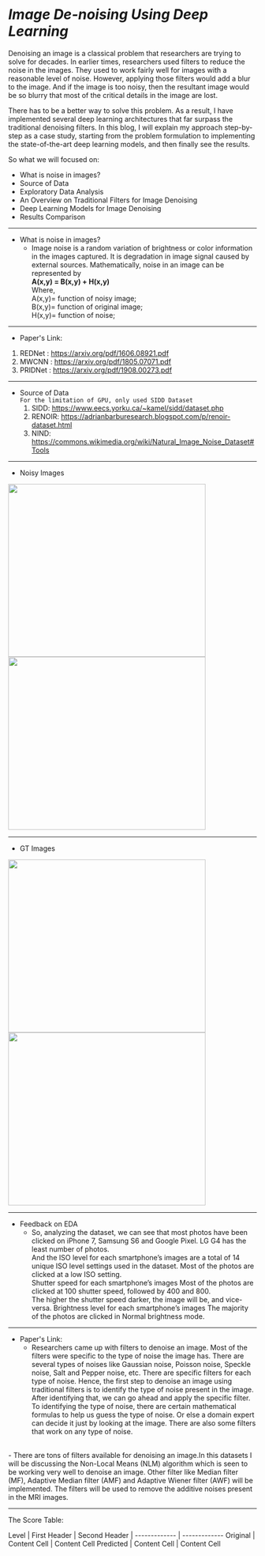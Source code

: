 # ***Image De-noising Using Deep Learning***


Denoising an image is a classical problem that researchers are trying to solve for decades. In earlier times, researchers used filters to reduce the noise in the images. They used to work fairly well for images with a reasonable level of noise. However, applying those filters would add a blur to the image. And if the image is too noisy, then the resultant image would be so blurry that most of the critical details in the image are lost.


There has to be a better way to solve this problem. As a result, I have implemented several deep learning architectures that far surpass the traditional denoising filters. In this blog, I will explain my approach step-by-step as a case study, starting from the problem formulation to implementing the state-of-the-art deep learning models, and then finally see the results.

So what we will focused on:
- What is noise in images?
- Source of Data
- Exploratory Data Analysis
- An Overview on Traditional Filters for Image Denoising
- Deep Learning Models for Image Denoising
- Results Comparison


---
- What is noise in images?
  - Image noise is a random variation of brightness or color information in the images captured. It is degradation in image signal caused by external sources. Mathematically, noise in an image can be represented by <br>**A(x,y) = B(x,y) + H(x,y)**<br>
    Where,<br>
    A(x,y)= function of noisy image;<br>
    B(x,y)= function of original image;<br>
    H(x,y)= function of noise;

---

- Paper's Link: <br>
1. REDNet :  https://arxiv.org/pdf/1606.08921.pdf <br>
2. MWCNN : https://arxiv.org/pdf/1805.07071.pdf <br>
3. PRIDNet : https://arxiv.org/pdf/1908.00273.pdf <br>

---
- Source of Data<br>
`For the limitation of GPU, only used SIDD Dataset`
  1. SIDD: https://www.eecs.yorku.ca/~kamel/sidd/dataset.php 
  2. RENOIR: https://adrianbarburesearch.blogspot.com/p/renoir-dataset.html
  3. NIND: https://commons.wikimedia.org/wiki/Natural_Image_Noise_Dataset#Tools

---
- Noisy Images

<img src="https://github.com/Shakib-IO/Diminishing_Image_Noise_Using_Deep_Learning/blob/main/Noisy%20Images/NOISY_SRGB_010.PNG" alt="" width="400" height="350">   <img src="https://github.com/Shakib-IO/Diminishing_Image_Noise_Using_Deep_Learning/blob/main/Noisy%20Images/NOISY__SRGB_010.PNG" alt="" width="400" height="350">

---
- GT Images

<img src="https://github.com/Shakib-IO/Diminishing_Image_Noise_Using_Deep_Learning/blob/main/GT%20images/GT_SRGB_010.PNG" alt="" width="400" height="350">   <img src="https://github.com/Shakib-IO/Diminishing_Image_Noise_Using_Deep_Learning/blob/main/GT%20images/GT__SRGB_010.PNG" alt="" width="400" height="350">

---
-  Feedback on EDA<br>
    - So, analyzing the dataset, we can see that most photos have been clicked on iPhone 7, Samsung S6 and Google Pixel. LG G4 has the least number of photos.<br>And the ISO level for each smartphone’s images are a total of 14 unique ISO level settings used in the dataset. Most of the photos are clicked at a low ISO setting.<br>Shutter speed for each smartphone’s images Most of the photos are clicked at 100 shutter speed, followed by 400 and      800.<br>The higher the shutter speed darker, the image will be, and vice-versa. Brightness level for each smartphone’s images The majority of the photos are clicked in Normal brightness mode.

---
- Paper's Link: <br>
    - Researchers came up with filters to denoise an image. Most of the filters were specific to the type of noise the image has. There are several types of noises like Gaussian noise, Poisson noise, Speckle noise, Salt and Pepper noise, etc. There are specific filters for each type of noise. Hence, the first step to denoise an image using traditional filters is to identify the type of noise present in the image. After identifying that, we can go ahead and apply the specific filter. To identifying the type of noise, there are certain mathematical formulas to help us guess the type of noise. Or else a domain expert can decide it just by looking at the image. There are also some filters that work on any type of noise.
<br>
    - There are tons of filters available for denoising an image.In this datasets I will be discussing the Non-Local Means (NLM) algorithm which is seen to be working very well to denoise an image. Other filter like Median filter (MF), Adaptive Median filter (AMF) and Adaptive Wiener filter (AWF) will be implemented. The filters will be used to remove the additive noises present in the MRI images.
    
---
The Score Table:<br>

Level | First Header  | Second Header
| ------------- | -------------
Original | Content Cell  | Content Cell
Predicted | Content Cell  | Content Cell
